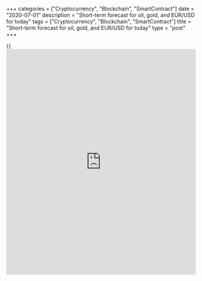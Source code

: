 +++
categories = ["Cryptocurrency", "Blockchain", "SmartContract"]
date = "2020-07-01"
description = "Short-term forecast for oil, gold, and EUR/USD for today"
tags = ["Cryptocurrency", "Blockchain", "SmartContract"]
title = "Short-term forecast for oil, gold, and EUR/USD for today"
type = "post"
+++

{{<iframe id="large-banner" src="https://www.bounty.group/#slide=19.0" width="100%" height="600" scrolling="no" style="border: 0px solid rgb(216, 221, 230); border-radius: 3px;">}}

July 1, 2020

July 1, 2020

Analysis for oil, gold, and EUR/USD for 01.07.2020Alex Rodiоnov

##  **Oil price forecast** **for** **today:** ** **USCrude****
******analysis**

Oil is now trading in the middle-term uptrend.

However, oil buyers cannot yet break out Target Zone 5 [41.67 – 40.92].
So, expect a correction down to the key support zone [33.64 – 32.86].
After the key support is tested, we shall enter buy trades according to
the patterns with the target at the high of June.

![LiteForex: Short-term forecast for oil, gold, and EUR/USD for
today][1]

Let us analyze the short-term chart. Oil is trading in the short-term
uptrend, with the upside target to break through the high of June 23.

Oil traders broke out Additional Zone [39.06 – 38.87] and consolidated
the price above yesterday. The 1-2-3 pattern to buy worked out. So, if
you have long positions open, I recommend moving them to the breakeven.

If the price again goes down to IZ, we shall expect the breakout and the
trend reversal down.

![LiteForex: Short-term forecast for oil, gold, and EUR/USD for
today][2]

###  **[USCrude][3]Trading ideas for today: **

  1. Hold up buy trades entered in Additional Zone [39.06 - 38.87]. TakeProfit: 41.40. StopLoss: at breakeven.

  2. If Intermediary Zone [37.54 — 37.15] is broken out, sell at the market price. TakeProfit: Target Zone [33.64 - 32.86]. StopLoss: 38.20.

* * *

##  **Gold price forecast for today: XAUUSD analysis**

Gold price is moving towards Target Zone 6 [1817.2 – 1811.2]. The
middle-term gold price trend is up. Enter purchases on the correction
according to the pattern.

![LiteForex: Short-term forecast for oil, gold, and EUR/USD for
today][4]

Let us analyze the shorter timeframe. The XAUUSD is trading in the
short-term uptrend, whose target is to test Gold Zone [1812.5 – 1808.0].

The local high was broken through yesterday, so we should move the
margin zones. Additional Zone is in the range of [1765.4 – 1763.3],
Intermediary Zone is in the price range of [1744.9 – 1740.8]. If the
local high is broken through again, we shall move the zones up following
the price.

To enter new gold buy trades, I recommend expecting a correction down
and looking for a buy pattern in the zones indicated above.

![LiteForex: Short-term forecast for oil, gold, and EUR/USD for
today][5]

###  **[XAUUSD][6] Trading ideas for today: **

  1. Buy according to the pattern in Additional Zone [1765.4 - 1763.3]. TakeProfit: 1785.5, Gold Zone [1812.5 - 1808.0]. StopLoss: according to the pattern rules.
  2. Buy according to the pattern in Intermediary Zone [1744.9 - 1740.8]. TakeProfit: 1785.5, Gold Zone [1812.5 - 1808.0]. StopLoss: according to the pattern rules.

* * *

##  **Euro to dollar forecast for today: EURUSD analysis**

The EURUSD is trading in the middle-term downtrend, according to the
margin zones trading method. The downside target is Target Zone 2
[1.1058 - 1.1040]. The strong support that prevents the euro from a
deeper fall is Target Zone [1.1240 – 1.1222].

Traders are now trying to break out the support and form a 1-2-3 sell
pattern. If they succeed, we shall sell the euro according to the
pattern.

![LiteForex: Short-term forecast for oil, gold, and EUR/USD for
today][7]

Yesterday, the price worked out the key resistance of the short-term
downtrend, the local low was tested. After that, the buyers reacted and
the price started growing. The price growth has now stopped under
Additional Zone [1.1241 – 1.1236]. If this resistance zone is broken
out, the euro-dollar traders will again try to break out Intermediary
Zone [1.1290 — 1.1281].

Intermediary Zone is the border of the short-term downtrend. As long as
the price is trading below, we shall consider sell trades according to
the pattern. Once the price breaks out IZ and consolidates above, we
shall enter buy trades with the target in the upper Target Zone [1.1390
— 1.1372].

![LiteForex: Short-term forecast for oil, gold, and EUR/USD for
today][8]

###  **[EURUSD][9] Trading ideas for today:   **

Sell according to the pattern in Intermediary Zone [1.1290 - 1.1281].
TakeProfit: 1.1192, Target Zone [1.1166 - 1.1148]. StopLoss: according
to the pattern rules.

> IZ - Intermediary Zone: responsible for the price momentum reversing

>

> TZ - Target Zone: a zone that is 75% likely to be reached after IZ
breakout.

>

> GZ - Gold Zone: zone in the medium-term momentum.

>

> All zones are calculated based on the average [daily](https://www.fintecher.org/2020/03/03/forex-trading-daily-strategy/) price of the
instrument and margin requirements of the futures.

* * *

P.S. Did you like my article? Share it in social networks: it will be
the best “thank you" :)

Ask me questions and comment below. I’ll be glad to answer your
questions and give necessary explanations.

 **Useful links:**

  * I recommend trying to trade with a reliable broker [here][10]. The system allows you to trade by yourself or copy successful traders from all across the globe.
  * Use my promo-code BLOG for getting deposit bonus 50% on LiteForex platform. Just enter this code in the appropriate field while [depositing][11] your trading account.
  * Telegram channel with high-quality analytics, Forex reviews, training articles, and other useful things for traders <t.me/liteforex>

## Price chart of EURUSD in real time mode

![Analysis for oil, gold, and EUR/USD for 01.07.2020][12]

The content of this article reflects the author’s opinion and does not
necessarily reflect the official position of LiteForex. The material
published on this page is provided for informational purposes only and
should not be considered as the provision of investment advice for the
purposes of Directive 2004/39/EC.

Rate this article:

{{value}}

( {{count}} {{title}} )

   1. cdn.liteforex.com/cache/uploads/blog_post/commodities/analytics/WTI_analysis_010720_1.png?w=30&s=df7e0e71c5ebefc68c772917daf138bb
   2. cdn.liteforex.com/cache/uploads/blog_post/commodities/analytics/WTI_analysis_010720_2.png?w=30&s=d23d894d292c5ae554858deb7039dae3
   3. my.liteforex.com/trading?type=oil
   4. cdn.liteforex.com/cache/uploads/blog_post/commodities/analytics/XAUUSD_analysis_010720_1.png?w=30&s=a0ba8a71d0bc8c2d57a17bc61a070024
   5. cdn.liteforex.com/cache/uploads/blog_post/commodities/analytics/XAUUSD_analysis_010720_2.png?w=30&s=d5ab2a2f4843e3765cfb90a0cb75e594
   6. my.liteforex.com/trading/chart?symbol=XAUUSD&returnUrl=true
   7. cdn.liteforex.com/cache/uploads/blog_post/commodities/analytics/EURUSD_analysis_010720_1.png?w=30&s=6bba9aa43113e1fd23256f24143ab9a2
   8. cdn.liteforex.com/cache/uploads/blog_post/commodities/analytics/EURUSD_analysis_010720_2.png?w=30&s=12783556fde0517ee1dd10c96899fa13
   9. my.liteforex.com/trading/chart?symbol=EURUSD
   10. my.liteforex.com/?category=analysts-opinions&slug=analysis-for-oil-gold-and-eurusd-for-01072020&openPopup=%2Fregistration%2Fpopup&utm_source=blog&utm_medium=article&utm_campaign=bonus
   11. my.liteforex.com/deposit/?category=analysts-opinions&slug=analysis-for-oil-gold-and-eurusd-for-01072020&promo_code=BLOG&utm_source=blog&utm_medium=article&utm_campaign=bonus
   12. cdn.liteforex.com/cache/uploads/blog_post/commodities/eur_91.jpeg?q=75&w=1000&s=058894730bc5225b7929722cf2241011